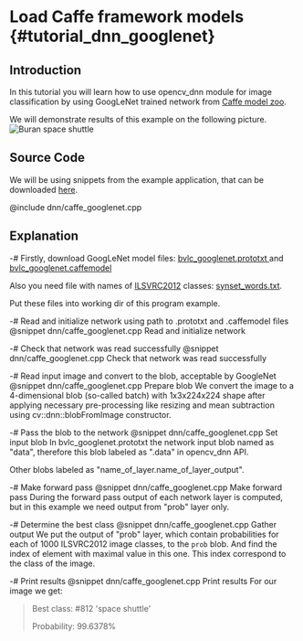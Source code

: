 Load Caffe framework models  {#tutorial_dnn_googlenet}
===========================

Introduction
------------

In this tutorial you will learn how to use opencv_dnn module for image classification by using
GoogLeNet trained network from [Caffe model zoo](http://caffe.berkeleyvision.org/model_zoo.html).

We will demonstrate results of this example on the following picture.
![Buran space shuttle](images/space_shuttle.jpg)

Source Code
-----------

We will be using snippets from the example application, that can be downloaded [here](https://github.com/opencv/opencv/blob/master/samples/dnn/caffe_googlenet.cpp).

@include dnn/caffe_googlenet.cpp

Explanation
-----------

-# Firstly, download GoogLeNet model files:
   [bvlc_googlenet.prototxt  ](https://raw.githubusercontent.com/opencv/opencv/master/samples/data/dnn/bvlc_googlenet.prototxt) and
   [bvlc_googlenet.caffemodel](http://dl.caffe.berkeleyvision.org/bvlc_googlenet.caffemodel)

   Also you need file with names of [ILSVRC2012](http://image-net.org/challenges/LSVRC/2012/browse-synsets) classes:
   [synset_words.txt](https://raw.githubusercontent.com/opencv/opencv/master/samples/data/dnn/synset_words.txt).

   Put these files into working dir of this program example.

-# Read and initialize network using path to .prototxt and .caffemodel files
   @snippet dnn/caffe_googlenet.cpp Read and initialize network

-# Check that network was read successfully
   @snippet dnn/caffe_googlenet.cpp Check that network was read successfully

-# Read input image and convert to the blob, acceptable by GoogleNet
   @snippet dnn/caffe_googlenet.cpp Prepare blob
   We convert the image to a 4-dimensional blob (so-called batch) with 1x3x224x224 shape after applying necessary pre-processing like resizing and mean subtraction using cv::dnn::blobFromImage constructor.

-# Pass the blob to the network
   @snippet dnn/caffe_googlenet.cpp Set input blob
   In bvlc_googlenet.prototxt the network input blob named as "data", therefore this blob labeled as ".data" in opencv_dnn API.

   Other blobs labeled as "name_of_layer.name_of_layer_output".

-# Make forward pass
   @snippet dnn/caffe_googlenet.cpp Make forward pass
   During the forward pass output of each network layer is computed, but in this example we need output from "prob" layer only.

-# Determine the best class
   @snippet dnn/caffe_googlenet.cpp Gather output
   We put the output of "prob" layer, which contain probabilities for each of 1000 ILSVRC2012 image classes, to the `prob` blob.
   And find the index of element with maximal value in this one. This index correspond to the class of the image.

-# Print results
   @snippet dnn/caffe_googlenet.cpp Print results
   For our image we get:
> Best class: #812 'space shuttle'
>
> Probability: 99.6378%
